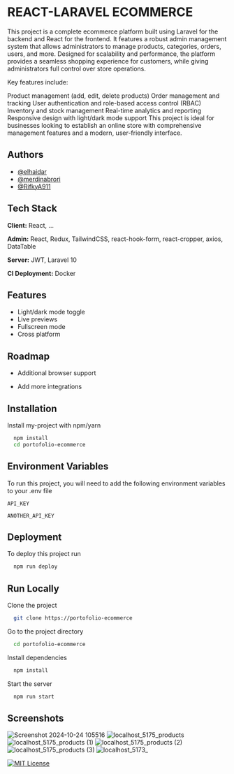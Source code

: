 # REACT-LARAVEL ECOMMERCE

This project is a complete ecommerce platform built using Laravel for the backend and React for the frontend. It features a robust admin management system that allows administrators to manage products, categories, orders, users, and more. Designed for scalability and performance, the platform provides a seamless shopping experience for customers, while giving administrators full control over store operations.

Key features include:

Product management (add, edit, delete products)
Order management and tracking
User authentication and role-based access control (RBAC)
Inventory and stock management
Real-time analytics and reporting
Responsive design with light/dark mode support
This project is ideal for businesses looking to establish an online store with comprehensive management features and a modern, user-friendly interface.

## Authors

- [@elhaidar](https://github.com/elhaidar)
- [@merdinabrori](https://github.com/merdinabrori)
- [@RifkyA911](https://github.com/RifkyA911)

## Tech Stack

**Client:** React, ...

**Admin:** React, Redux, TailwindCSS, react-hook-form, react-cropper, axios, DataTable

**Server:** JWT, Laravel 10

**CI Deployment:** Docker

## Features

- Light/dark mode toggle
- Live previews
- Fullscreen mode
- Cross platform

## Roadmap

- Additional browser support

- Add more integrations

## Installation

Install my-project with npm/yarn

```bash
  npm install
  cd portofolio-ecommerce
```

## Environment Variables

To run this project, you will need to add the following environment variables to your .env file

`API_KEY`

`ANOTHER_API_KEY`

## Deployment

To deploy this project run

```bash
  npm run deploy
```

## Run Locally

Clone the project

```bash
  git clone https://portofolio-ecommerce
```

Go to the project directory

```bash
  cd portofolio-ecommerce
```

Install dependencies

```bash
  npm install
```

Start the server

```bash
  npm run start
```

## Screenshots

![Screenshot 2024-10-24 105516](https://github.com/user-attachments/assets/c101a444-c5ae-4113-8c1f-cc976c283d53)
![localhost_5175_products](https://github.com/user-attachments/assets/7e5bfb25-489e-4061-982d-1fe59758b2d1)
![localhost_5175_products (1)](https://github.com/user-attachments/assets/69ab0e42-320a-47a8-99d4-ccf65e1526f5)
![localhost_5175_products (2)](https://github.com/user-attachments/assets/80c2286c-35aa-44e3-8b02-c20b640aa4e2)
![localhost_5175_products (3)](https://github.com/user-attachments/assets/d82d410f-1ed0-4169-b3b5-b76fc0c851ec)
![localhost_5173_](https://github.com/user-attachments/assets/4d960a51-f84e-42d4-8f3c-e1207ecac114)

[![MIT License](https://img.shields.io/badge/License-MIT-green.svg)](https://choosealicense.com/licenses/mit/)

